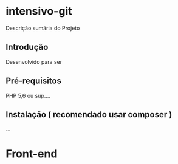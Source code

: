 # intensivo-git

Descrição sumária do Projeto
## Introdução
Desenvolvido para ser 

## Pré-requisitos
PHP 5,6 ou sup....

## Instalação ( recomendado usar composer )
...

# Front-end